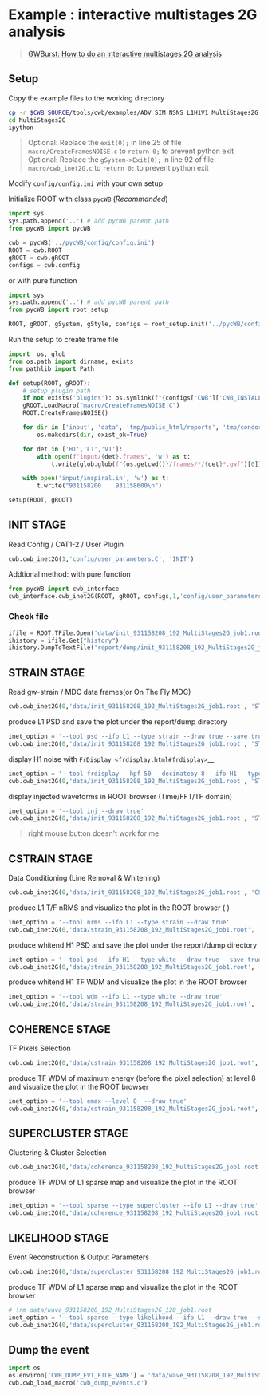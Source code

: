 # Example : interactive multistages 2G analysis

> [GWBurst: How to do an interactive multistages 2G analysis](https://gwburst.gitlab.io/documentation/latest/html/faq.html#how-to-do-an-interactive-multistages-2g-analysis)


## Setup

Copy the example files to the working directory

```bash
cp -r $CWB_SOURCE/tools/cwb/examples/ADV_SIM_NSNS_L1H1V1_MultiStages2G  MultiStages2G
cd MultiStages2G
ipython
```

> Optional: Replace the `exit(0);` in line 25 of file `macro/CreateFramesNOISE.c` to `return 0;` to prevent python exit
> Optional: Replace the `gSystem->Exit(0);` in line 92 of file `macro/cwb_inet2G.c` to `return 0;` to prevent python exit

Modify `config/config.ini` with your own setup

Initialize ROOT with class `pycWB` (_Recommanded_)

```python
import sys
sys.path.append('..') # add pycWB parent path
from pycWB import pycWB

cwb = pycWB('../pycWB/config/config.ini')
ROOT = cwb.ROOT
gROOT = cwb.gROOT
configs = cwb.config
```

or with pure function

```python
import sys
sys.path.append('..') # add pycWB parent path
from pycWB import root_setup

ROOT, gROOT, gSystem, gStyle, configs = root_setup.init('../pycWB/config/config.ini')
```

Run the setup to create frame file

```python
import  os, glob
from os.path import dirname, exists
from pathlib import Path

def setup(ROOT, gROOT):
	# setup plugin path
	if not exists('plugins'): os.symlink(f"{configs['CWB']['CWB_INSTALL']}/etc/cwb/plugins",'plugins')
	gROOT.LoadMacro("macro/CreateFramesNOISE.C")
	ROOT.CreateFramesNOISE()

	for dir in ['input', 'data', 'tmp/public_html/reports', 'tmp/condor', 'tmp/node', 'report/dump']:
		os.makedirs(dir, exist_ok=True)

	for det in ['H1','L1','V1']:
		with open(f"input/{det}.frames", 'w') as t:
			t.write(glob.glob(f"{os.getcwd()}/frames/*/{det}*.gwf")[0])

	with open('input/inspiral.in', 'w') as t:
		t.write("931158200    931158600\n")

setup(ROOT, gROOT)
```

## INIT STAGE

Read Config / CAT1-2 / User Plugin

```python
cwb.cwb_inet2G(1,'config/user_parameters.C', 'INIT')
```

Addtional method: with pure function

```python
from pycWB import cwb_interface
cwb_interface.cwb_inet2G(ROOT, gROOT, configs,1,'config/user_parameters.C', 'INIT')
```

### Check file

```python
ifile = ROOT.TFile.Open('data/init_931158208_192_MultiStages2G_job1.root')
ihistory = ifile.Get("history")
ihistory.DumpToTextFile('report/dump/init_931158208_192_MultiStages2G_job1.history')
```

## STRAIN STAGE

Read gw-strain / MDC data frames(or On The Fly MDC)

```python
cwb.cwb_inet2G(0,'data/init_931158208_192_MultiStages2G_job1.root', 'STRAIN')
```

produce L1 PSD and save the plot under the report/dump directory

```python
inet_option = '--tool psd --ifo L1 --type strain --draw true --save true'
cwb.cwb_inet2G(0,'data/init_931158208_192_MultiStages2G_job1.root', 'STRAIN', inet_option=inet_option)
```

display H1 noise with `FrDisplay <frdisplay.html#frdisplay>`__

```python
inet_option = '--tool frdisplay --hpf 50 --decimateby 8 --ifo H1 --type strain'
cwb.cwb_inet2G(0,'data/init_931158208_192_MultiStages2G_job1.root', 'STRAIN', inet_option=inet_option)
```

display injected waveforms in ROOT browser (Time/FFT/TF domain)

```python
inet_option = '--tool inj --draw true'
cwb.cwb_inet2G(0,'data/init_931158208_192_MultiStages2G_job1.root', 'STRAIN', inet_option=inet_option)
```

> right mouse button doesn't work for me

## CSTRAIN STAGE

Data Conditioning (Line Removal & Whitening)

```python
cwb.cwb_inet2G(0,'data/init_931158208_192_MultiStages2G_job1.root', 'CSTRAIN')
```

produce L1 T/F nRMS and visualize the plot in the ROOT browser ( )

```python
inet_option = '--tool nrms --ifo L1 --type strain --draw true'
cwb.cwb_inet2G(0,'data/strain_931158208_192_MultiStages2G_job1.root', 'CSTRAIN', inet_option=inet_option)
```

produce whitend H1 PSD and save the plot under the report/dump directory

```python
inet_option = '--tool psd --ifo H1 --type white --draw true --save true'
cwb.cwb_inet2G(0,'data/strain_931158208_192_MultiStages2G_job1.root', 'CSTRAIN', inet_option=inet_option)
```

produce whitend H1 TF WDM and visualize the plot in the ROOT browser

```python
inet_option = '--tool wdm --ifo L1 --type white --draw true'
cwb.cwb_inet2G(0,'data/strain_931158208_192_MultiStages2G_job1.root', 'CSTRAIN', inet_option=inet_option)
```


## COHERENCE STAGE

TF Pixels Selection

```python
cwb.cwb_inet2G(0,'data/cstrain_931158208_192_MultiStages2G_job1.root', 'COHERENCE')
```

produce TF WDM of maximum energy (before the pixel selection) at level 8 and visualize the plot in the ROOT browser

```python
inet_option = '--tool emax --level 8  --draw true'
cwb.cwb_inet2G(0,'data/cstrain_931158208_192_MultiStages2G_job1.root', 'COHERENCE', inet_option=inet_option)
```

## SUPERCLUSTER STAGE

Clustering & Cluster Selection

```python
cwb.cwb_inet2G(0,'data/coherence_931158208_192_MultiStages2G_job1.root', 'SUPERCLUSTER')
```

produce TF WDM of L1 sparse map and visualize the plot in the ROOT browser

```python
inet_option = '--tool sparse --type supercluster --ifo L1 --draw true'
cwb.cwb_inet2G(0,'data/coherence_931158208_192_MultiStages2G_job1.root', 'SUPERCLUSTER', inet_option=inet_option)
```

## LIKELIHOOD STAGE

Event Reconstruction & Output Parameters

```python
cwb.cwb_inet2G(0,'data/supercluster_931158208_192_MultiStages2G_job1.root', 'LIKELIHOOD')
```

produce TF WDM of L1 sparse map and visualize the plot in the ROOT browser

```python
# !rm data/wave_931158208_192_MultiStages2G_120_job1.root
inet_option = '--tool sparse --type likelihood --ifo L1 --draw true --save true'
cwb.cwb_inet2G(0,'data/supercluster_931158208_192_MultiStages2G_job1.root', 'LIKELIHOOD', inet_option=inet_option)
```


## Dump the event

```python
import os
os.environ['CWB_DUMP_EVT_FILE_NAME'] = 'data/wave_931158208_192_MultiStages2G_120_job1.root'
cwb.cwb_load_macro('cwb_dump_events.c')
```

